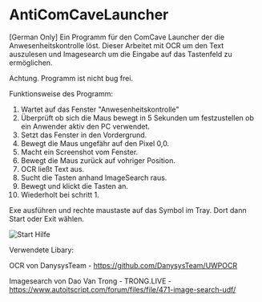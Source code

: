 # AntiComCaveLauncher
[German Only] Ein Programm für den ComCave Launcher der die Anwesenheitskontrolle löst.
Dieser Arbeitet mit OCR um den Text auszulesen und Imagesearch um die Eingabe auf das Tastenfeld zu ermöglichen.

Achtung. Programm ist nicht bug frei.

Funktionsweise des Programm:
1. Wartet auf das Fenster "Anwesenheitskontrolle"
2. Überprüft ob sich die Maus bewegt in 5 Sekunden um festzustellen ob ein Anwender aktiv den PC verwendet.
3. Setzt das Fenster in den Vordergrund.
4. Bewegt die Maus ungefähr auf den Pixel 0,0.
5. Macht ein Screenshot vom Fenster.
6. Bewegt die Maus zurück auf vohriger Position.
7. OCR ließt Text aus.
8. Sucht die Tasten anhand ImageSearch raus.
9. Bewegt und klickt die Tasten an.
10. Wiederholt bei schritt 1.

Exe ausführen und rechte maustaste auf das Symbol im Tray. Dort dann Start oder Exit wählen.

![Start Hilfe](https://i.ibb.co/Tr4tjJs/Screenshot-2.png)

Verwendete Libary:

OCR von DanysysTeam - https://github.com/DanysysTeam/UWPOCR

Imagesearch von Dao Van Trong - TRONG.LIVE - https://www.autoitscript.com/forum/files/file/471-image-search-udf/

